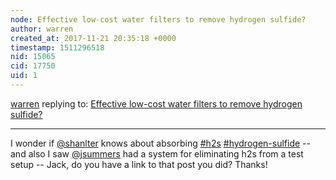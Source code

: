 ```yaml
---
node: Effective low-cost water filters to remove hydrogen sulfide?
author: warren
created_at: 2017-11-21 20:35:18 +0000
timestamp: 1511296518
nid: 15065
cid: 17750
uid: 1
---
```




[warren](../profile/warren) replying to: [Effective low-cost water filters to remove hydrogen sulfide?](../notes/gretchengehrke/10-19-2017/effective-low-cost-water-filters-to-remove-hydrogen-sulfide)

----
I wonder if [@shanlter](/profile/shanlter) knows about absorbing [#h2s](/tag/h2s) [#hydrogen-sulfide](/tag/hydrogen-sulfide) -- and also I saw [@jsummers](/profile/jsummers) had a system for eliminating h2s from a test setup -- Jack, do you have a link to that post you did? Thanks!